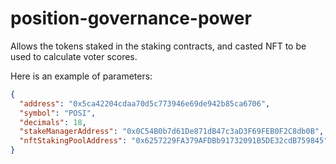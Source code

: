 # position-governance-power

Allows the tokens staked in the staking contracts, and casted NFT to be used to calculate voter scores.

Here is an example of parameters:

```json
{
  "address": "0x5ca42204cdaa70d5c773946e69de942b85ca6706",
  "symbol": "POSI",
  "decimals": 18,
  "stakeManagerAddress": "0x0C54B0b7d61De871dB47c3aD3F69FEB0F2C8db0B",
  "nftStakingPoolAddress": "0x6257229FA379AFDBb91732091B5DE32cdB759845"
}
```
